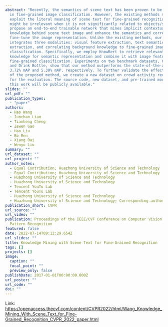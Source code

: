 ```yaml
---
abstract: "Recently, the semantics of scene text has been proven to be essential
  in fine-grained image classification. However, the existing methods mainly
  exploit the literal meaning of scene text for fine-grained recognition, which
  might be irrelevant when it is not significantly related to objects/scenes. We
  propose an end-to-end trainable network that mines implicit contextual
  knowledge behind scene text image and enhance the semantics and correlation to
  fine-tune the image representation. Unlike the existing methods, our model
  integrates three modalities: visual feature extraction, text semantics
  extraction, and correlating background knowledge to fine-grained image
  classification. Specifically, we employ KnowBert to retrieve relevant
  knowledge for semantic representation and combine it with image features for
  fine-grained classification. Experiments on two benchmark datasets, Con-Text,
  and Drink Bottle, show that our method outperforms the state-of-the-art by
  3.72% mAP and 5.39% mAP, respectively. To further validate the effectiveness
  of the proposed method, we create a new dataset on crowd activity recognition
  for the evaluation. The source code, new dataset, and pre-trained models of
  this work will be publicly available."
slides: ""
url_pdf: ""
publication_types:
  - "paper"
authors:
  - Hao Wang
  - Junchao Liao
  - Tianheng Cheng
  - Zewen Gao
  - Hao Liu
  - Bo Ren
  - Xiang Bai
  - Wenyu Liu
summary: ""
url_dataset: ""
url_project: ""
author_notes:
  - Equal Contribution; Huazhong University of Science and Technology
  - Equal Contribution; Huazhong University of Science and Technology
  - Huazhong University of Science and Technology
  - Huazhong University of Science and Technology
  - Tencent YouTu Lab
  - Tencent YouTu Lab
  - Huazhong University of Science and Technology
  - Huazhong University of Science and Technology; Corresponding author
publication_short: CVPR
url_source: ""
url_video: ""
publication: Proceedings of the IEEE/CVF Conference on Computer Vision and
  Pattern Recognition
featured: false
date: 2022-07-14T09:12:29.654Z
url_slides: ""
title: Knowledge Mining with Scene Text for Fine-Grained Recognition
tags: []
projects: []
image:
  caption: ""
  focal_point: ""
  preview_only: false
publishDate: 2017-01-01T00:00:00.000Z
url_poster: ""
url_code: ""
doi: ""
---
```

Link: <https://openaccess.thecvf.com/content/CVPR2022/html/Wang_Knowledge_Mining_With_Scene_Text_for_Fine-Grained_Recognition_CVPR_2022_paper.html>
<!-- 
{{% callout note %}}
Click the _Cite_ button above to demo the feature to enable visitors to import publication metadata into their reference management software.
{{% /callout %}}

{{% callout note %}}
Create your slides in Markdown - click the _Slides_ button to check out the example.
{{% /callout %}}

Add the publication's **full text** or **supplementary notes** here. You can use rich formatting such as including [code, math, and images](https://docs.hugoblox.com/content/writing-markdown-latex/). -->
